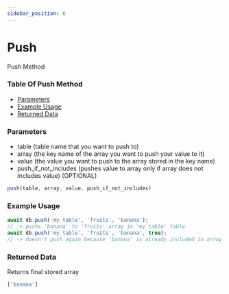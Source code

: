 ```yaml
---
sidebar_position: 6
---
```


# Push

Push Method

### Table Of Push Method

- [Parameters](#parameters)
- [Example Usage](#example-usage)
- [Returned Data](#returned-data)

### Parameters
- table (table name that you want to push to)
- array (the key name of the array you want to push your value to it)
- value (the value you want to push to the array stored in the key name)
- push_if_not_includes (pushes value to array only if array does not includes value) <span class="optional">(OPTIONAL)</span>
```js
push(table, array, value, push_if_not_includes)
```

### Example Usage
```js
await db.push('my_table', 'fruits', 'banana');
// -> pushs 'banana' to 'fruits' array in 'my_table' table
await db.push('my_table', 'fruits', 'banana', true);
// -> doesn't push again because 'banana' is already included in array
```

### Returned Data
Returns final stored array
```js
['banana']
```